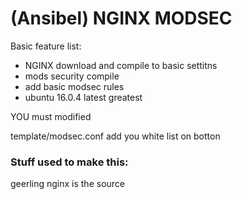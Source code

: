 # (Ansibel) NGINX MODSEC 

Basic  feature list:

 * NGINX download and compile to basic settitns
 * mods security compile
 * add basic modsec rules
 * ubuntu 16.0.4 latest greatest


YOU must modified 

template/modsec.conf
add you white list on botton





### Stuff used to make this:

geerling nginx is the source 
